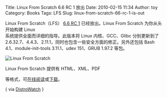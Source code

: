 Title: Linux From Scratch 6.6 RC 1 放出
Date: 2010-02-15 11:34
Author: toy
Category: Books
Tags: LFS
Slug: linux-from-scratch-66-rc-1-is-out

Linux From Scratch（LFS） [6.6 RC
1](http://www.linuxfromscratch.org/lfs/news.html) 已经放出。Linux From
Scratch 为你从头开始构建 Linux  
系统提供全面而详细的指导。此版本将 Linux 内核、GCC、Glibc 分别更新到了  
2.6.32.7、4.4.3、2.11.1，同时也包含一些安全方面的修正。另外还包括 Bash  
4.1、module-init-tools 3.11.1、udev 151、GRUB 1.97.2 等包。

![Linux From Scratch](http://i.linuxtoy.org/i/logo/linuxfromscratch.png)

Linux From Scratch 提供有 HTML、XML、PDF  

等格式，可[在线阅读](http://www.linuxfromscratch.org/lfs/view/6.6-rc1/)或[下载](http://www.linuxfromscratch.org/lfs/downloads/6.6-rc1/)。

{ via [DistroWatch](http://distrowatch.com/5907) }
